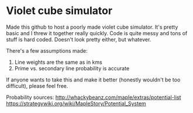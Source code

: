 # Violet cube simulator
Made this github to host a poorly made violet cube simulator.
It's pretty basic and I threw it together really quickly.
Code is quite messy and tons of stuff is hard coded.
Doesn't look pretty either, but whatever.

There's a few assumptions made:
1) Line weights are the same as in kms
2) Prime vs. secondary line probability is accurate

If anyone wants to take this and make it better (honestly wouldn't be too difficult), please feel free.

Probability sources:
http://whackybeanz.com/maple/extras/potential-list
https://strategywiki.org/wiki/MapleStory/Potential_System